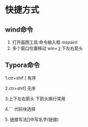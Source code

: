 # 快捷方式

## wind命令

1. 打开画图工具:命令输入框  mspaint
2. 多个窗口位置移动   win+上下左右箭头

## Typora命令

1.ctr+shif [     有序

2.ctr+shif]      无序

3.上下左右箭头  下箭头换行常用

4.```                 代码块选择

5.[]()       链接写法[]中写名字(链接)